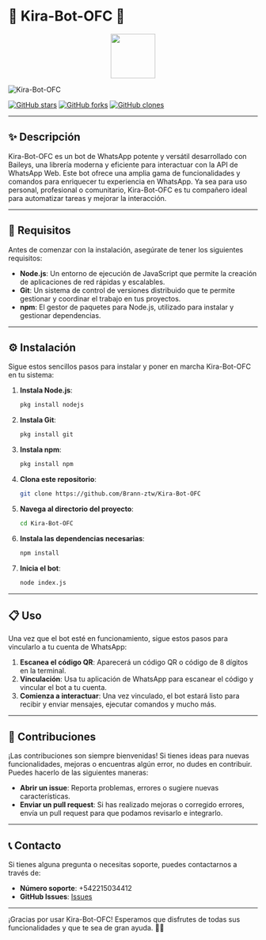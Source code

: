 # 🌟 Kira-Bot-OFC 🌟

<p align="center"> 
<a href="https://github.com/matias-crypto/"><img src="http://readme-typing-svg.herokuapp.com?font=fira+Code&pause=1000&colored0707&width=435&lines=𝑩𝑰𝑬𝑵𝑽𝑬𝑵𝑰𝑫𝑶/𝑨; 𝑮𝑹𝑨𝑪𝑰𝑨𝑺+𝑷𝑶𝑹+𝑼𝑺𝑨𝑹+𝑬𝑳+𝑩𝑶𝑻;KIRA-BOT-OFC" height="90px"></a> 
</p>


![Kira-Bot-OFC](https://file.io/aach1x2O6IcM)

[![GitHub stars](https://img.shields.io/github/stars/Brann-ztw/Kira-Bot-OFC.svg?style=social&label=Star&maxAge=2592000)](https://GitHub.com/Brann-ztw/Kira-Bot-OFC/stargazers/)
[![GitHub forks](https://img.shields.io/github/forks/Brann-ztw/Kira-Bot-OFC.svg?style=social&label=Fork&maxAge=2592000)](https://GitHub.com/Brann-ztw/Kira-Bot-OFC/network/)
[![GitHub clones](https://img.shields.io/badge/dynamic/json?color=success&label=Clones&query=count&url=https://github.com/Brann-ztw/Kira-Bot-OFC/clone-count.json)](https://github.com/Brann-ztw/Kira-Bot-OFC)

---

## ✨ Descripción

Kira-Bot-OFC es un bot de WhatsApp potente y versátil desarrollado con Baileys, una librería moderna y eficiente para interactuar con la API de WhatsApp Web. Este bot ofrece una amplia gama de funcionalidades y comandos para enriquecer tu experiencia en WhatsApp. Ya sea para uso personal, profesional o comunitario, Kira-Bot-OFC es tu compañero ideal para automatizar tareas y mejorar la interacción.

---

## 🚀 Requisitos

Antes de comenzar con la instalación, asegúrate de tener los siguientes requisitos:

- **Node.js**: Un entorno de ejecución de JavaScript que permite la creación de aplicaciones de red rápidas y escalables.
- **Git**: Un sistema de control de versiones distribuido que te permite gestionar y coordinar el trabajo en tus proyectos.
- **npm**: El gestor de paquetes para Node.js, utilizado para instalar y gestionar dependencias.

---

## ⚙️ Instalación

Sigue estos sencillos pasos para instalar y poner en marcha Kira-Bot-OFC en tu sistema:

1. **Instala Node.js**:
    ```sh
    pkg install nodejs
    ```

2. **Instala Git**:
    ```sh
    pkg install git
    ```

3. **Instala npm**:
    ```sh
    pkg install npm
    ```

4. **Clona este repositorio**:
    ```sh
    git clone https://github.com/Brann-ztw/Kira-Bot-OFC
    ```

5. **Navega al directorio del proyecto**:
    ```sh
    cd Kira-Bot-OFC
    ```

6. **Instala las dependencias necesarias**:
    ```sh
    npm install
    ```

7. **Inicia el bot**:
    ```sh
    node index.js
    ```

---

## 📋 Uso

Una vez que el bot esté en funcionamiento, sigue estos pasos para vincularlo a tu cuenta de WhatsApp:

1. **Escanea el código QR**: Aparecerá un código QR o código de 8 dígitos en la terminal.
2. **Vinculación**: Usa tu aplicación de WhatsApp para escanear el código y vincular el bot a tu cuenta.
3. **Comienza a interactuar**: Una vez vinculado, el bot estará listo para recibir y enviar mensajes, ejecutar comandos y mucho más.

---

## 🤝 Contribuciones

¡Las contribuciones son siempre bienvenidas! Si tienes ideas para nuevas funcionalidades, mejoras o encuentras algún error, no dudes en contribuir. Puedes hacerlo de las siguientes maneras:

- **Abrir un issue**: Reporta problemas, errores o sugiere nuevas características.
- **Enviar un pull request**: Si has realizado mejoras o corregido errores, envía un pull request para que podamos revisarlo e integrarlo.

---

## 📞 Contacto

Si tienes alguna pregunta o necesitas soporte, puedes contactarnos a través de:

- **Número soporte**:
+542215034412
- **GitHub Issues**: [Issues](https://github.com/Brann-ztw/Kira-Bot-OFC/issues)

---

¡Gracias por usar Kira-Bot-OFC! Esperamos que disfrutes de todas sus funcionalidades y que te sea de gran ayuda. 🚀✨